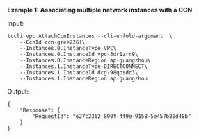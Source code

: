 **Example 1: Associating multiple network instances with a CCN**



Input: 

```
tccli vpc AttachCcnInstances --cli-unfold-argument  \
    --CcnId ccn-gree226l\
    --Instances.0.InstanceType VPC\
    --Instances.0.InstanceId vpc-3dr1zrr9\
    --Instances.0.InstanceRegion ap-guangzhou\
    --Instances.1.InstanceType DIRECTCONNECT\
    --Instances.1.InstanceId dcg-98qosdc3\
    --Instances.1.InstanceRegion ap-guangzhou
```

Output: 
```
{
    "Response": {
        "RequestId": "627c2362-890f-4f9e-9158-5e457b80d48b"
    }
}
```

